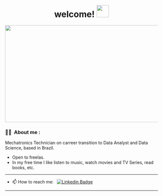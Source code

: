 <h1 align="center">welcome!  <img src="https://media.giphy.com/media/hvRJCLFzcasrR4ia7z/giphy.gif" width="40"></h1>

<div align="center">
  <img src="https://media.giphy.com/media/dWesBcTLavkZuG35MI/giphy.gif" width="570" height="320"/>
</div>

### :technologist: &nbsp;About me :

Mechatronics Technician on carreer transition to Data Analyst and Data Science, based in Brazil.
- Open to freelas.
- In my free time I like listen to music, watch movies and TV Series, read books, etc.

---

- 📫 How to reach me: &nbsp; [![Linkedin Badge](https://img.shields.io/badge/-edgartamasiro-blue?style=flat&logo=Linkedin&logoColor=white)](https://www.linkedin.com/in/edgartamasiro)

---
